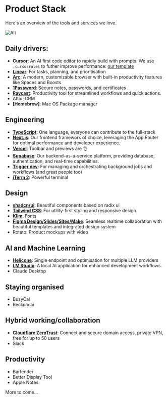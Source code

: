 # Product Stack

Here's an overview of the tools and services we love.

![Alt](https://repobeats.axiom.co/api/embed/a17878ddc109157f729b6faad269b9514ee84c80.svg "Repobeats analytics image")

## Daily drivers:
- **[Cursor](https://cursor.sh/)**: An AI first code editor to rapidly build with prompts. We use `.cursorrules` to futher improve performance: [our template](/engineering/.cursorrules)
- **[Linear](https://linear.app/)**: For tasks, planning, and prioritisation
- **[Arc](https://arc.net/)**: A modern, customizable browser with built-in productivity features like Spaces and Boosts
- **[1Password](https://1password.com/)**: Secure notes, passwords, and certificates
- **[Raycast](https://www.raycast.com/)**: Productivity tool for streamlined workflows and quick actions.
- Attio: CRM
- **[Homebrew]**: Mac OS Package manager

## Engineering
- **[TypeScript](https://www.typescriptlang.org/)**: One language, everyone can contribute to the full-stack
- **[Next.js](https://nextjs.org/)**: Our frontend framework of choice, leveraging the App Router for optimal performance and developer experience.
- **[Vercel](https://vercel.com/)**: Toolbar and previews are 👌
- **[Supabase](https://supabase.com/)**: Our backend-as-a-service platform, providing database, authentication, and real-time capabilities.
- **[Trigger.dev](https://trigger.dev/)**: For managing and orchestrating background jobs and workflows (and great people too)
- **[iTerm 2](https://iterm2.com/)**: Powerful terminal


## Design

- **[shadcn/ui](https://ui.shadcn.com/)**: Beautiful components based on radix ui
- **[Tailwind CSS](https://tailwindcss.com/)**: For utility-first styling and responsive design.
- **[Klim](https://klim.co.nz)**: Fonts
- **[Figma Design/Slides/Sites/Make](https://www.figma.com)**: Seamless realtime collaboration with beautiful templates and integrated design system
- Rotato: Product mockups with video

  
## AI and Machine Learning

- **[Helicone](https://Helicone.ai/)**: Single endpoint and optimisation for multiple LLM providers
- **[LM Studio](https://lmstudio.ai/)**: A local AI application for enhanced development workflows.
- Claude Desktop

## Staying organised
- BusyCal
- Reclaim.ai

## Hybrid working/collaboration 

- **[Cloudflare ZeroTrust](https://www.cloudflare.com/zero-trust/)**: Connect and secure domain access, private VPN, free for up to 50 users
- Slack

## Productivity 
- Bartender
- Better Display Tool
- Apple Notes


More to come...
